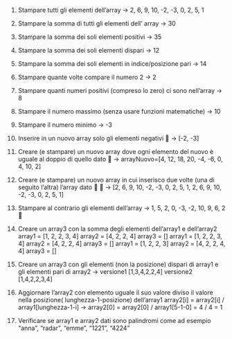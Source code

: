 1. Stampare tutti gli elementi dell’array → 2, 6, 9, 10, -2, -3, 0, 2, 5, 1 

2. Stampare la somma di tutti gli elementi dell’ array → 30

3. Stampare la somma dei soli elementi positivi → 35

4. Stampare la somma dei soli elementi dispari → 12

5. Stampare la somma dei soli elementi in indice/posizione pari  → 14

6. Stampare quante volte compare il numero 2 → 2

7. Stampare quanti numeri positivi (compreso lo zero) ci sono nell’array → 8

8. Stampare il numero massimo (senza usare funzioni matematiche) → 10

9. Stampare il numero minimo → -3

10. Inserire in un nuovo array solo gli elementi negativi 🤯 → [-2, -3]

11. Creare (e stampare) un nuovo array dove ogni elemento del nuovo è uguale al doppio di quello dato 🤯 → arrayNuovo=[4, 12, 18, 20, -4, -6, 0, 4, 10, 2] 

12. Creare (e stampare) un nuovo array in cui inserisco due volte (una di seguito l’altra) l’array dato 🤯 🤯 → [2, 6, 9, 10, -2, -3, 0, 2, 5, 1, 2, 6, 9, 10, -2, -3, 0, 2, 5, 1]

13. Stampare al contrario gli elementi dell’array → 1, 5, 2, 0, -3, -2, 10, 9, 6, 2 🙂

14. Creare un array3 con la somma degli elementi dell’array1 e dell’array2 
array1 = [1, 2, 2, 3, 4]   array2 = [4, 2, 2, 4]   array3 = []
array1 =  [1, 2, 2, 3, 4]   array2 = [4, 2, 2, 4]   array3 = [] 
array1 =  [1, 2, 2, 3]   array2 = [4, 2, 2, 4, 4]   array3 = [] 

15. Creare un array3 con gli elementi (non la posizione) dispari di array1 e gli elementi pari di array2 → versione1 [1,3,4,2,2,4] 	versione2 [1,4,2,2,3,4]

16. Aggiornare l’array2 con elemento uguale il suo valore diviso il valore nella posizione( lunghezza-1-posizione) dell’array1
array2[i] = array2[i] / array1[lunghezza-1-i] 
→ array2[0] = array2[0] / array1[5-1-0] = 4 / 4 = 1

17. Verificare se array1 e array2 dati sono palindromi come ad esempio “anna”, “radar”, “emme”, “1221”, “4224”

